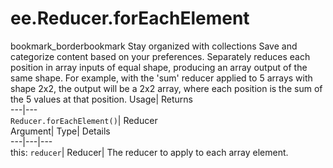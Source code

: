  
#  ee.Reducer.forEachElement 
bookmark_borderbookmark Stay organized with collections  Save and categorize content based on your preferences.
Separately reduces each position in array inputs of equal shape, producing an array output of the same shape. 
For example, with the 'sum' reducer applied to 5 arrays with shape 2x2, the output will be a 2x2 array, where each position is the sum of the 5 values at that position.
Usage| Returns  
---|---  
`Reducer.forEachElement()`| Reducer  
Argument| Type| Details  
---|---|---  
this: `reducer`| Reducer| The reducer to apply to each array element.  
